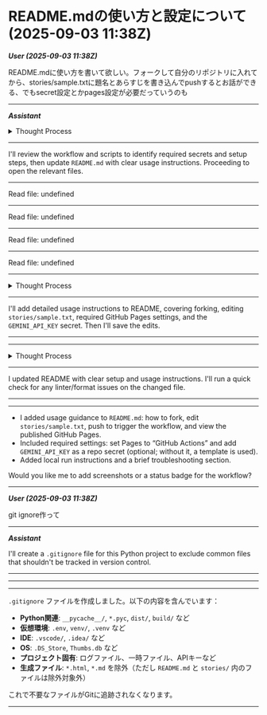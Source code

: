 <!-- Generated by SpecStory -->

# README.mdの使い方と設定について (2025-09-03 11:38Z)

_**User (2025-09-03 11:38Z)**_

README.mdに使い方を書いて欲しい。フォークして自分のリポジトリに入れてから、stories/sample.txtに題名とあらすじを書き込んでpushするとお話ができる、でもsecret設定とかpages設定が必要だっていうのも

---

_**Assistant**_

<think><details><summary>Thought Process</summary>**Updating README Instructions**

I need to update README.md with usage instructions in Japanese. The user wants clear guidance on forking, editing stories/sample.txt, and pushing changes to generate a story. I'll also mention the secrets and GitHub Pages settings are needed. Since this is a single edit, it’s not complex, so I can skip creating a todo list. However, I should provide a status update: "I’ll update README with usage docs and then apply the necessary patch."
**Performing Status Update**

I’m going to do a status update: "I’ll scan the workflow and scripts to document secrets and setup, then update the README." This means I’ll first double-check everything to make sure the documentation is accurate. After that, I’ll proceed with the updates, ensuring that all necessary information is included. It feels important to keep everything clear for the user, so they have the best experience possible!</details></think>

---

I'll review the workflow and scripts to identify required secrets and setup steps, then update `README.md` with clear usage instructions. Proceeding to open the relevant files.

---

Read file: undefined

---

Read file: undefined

---

Read file: undefined

---

Read file: undefined

---

<think><details><summary>Thought Process</summary>**Updating usage instructions**

I need to update the README.md with usage instructions based on the user's request in Japanese. They want to know how to fork the repo, write the title and synopsis in stories/sample.txt, and push their changes while also emphasizing the need for secret settings and GitHub Pages settings.

I’ll expand the two lines we have to include these details, particularly mentioning the optional GEMINI_API_KEY secret and how the workflow functions if that key isn’t present. This will help users understand how to work with the project.
**Clarifying README updates**

I need to clarify that the secret is optional for generating AI content; if it’s omitted, template content will be used. The user emphasized that both secret settings and GitHub Pages settings are necessary.

For the code, Pages settings are essential because GitHub Pages requires it, such as using the "pages: write" environment for the workflow. I’ll instruct users to enable Pages on the first run and set the Source to GitHub Actions.

I also need to explain how to edit `stories/sample.txt` and push changes to generate the site on GitHub Pages. Covering local runs could be helpful but isn't strictly necessary.
**Instructing on process**

The user’s request is simple: I need to provide clear instructions. There's also the `generate_story.py` that creates Marp Markdown and images, which may not be referenced in the current workflow that uses `generate_html_story.py`.

I should mention extra features, like how it auto-creates a sample story file if no changes are made, although that detail isn't strictly necessary.

Step-by-step instructions for the user would include forking the repository on GitHub and setting the secret for `GEMINI_API_KEY`, with a general mention of [Google AI Studio] as a link. I’ll remember to format URLs correctly while adhering to markdown rules.
**Providing GitHub instructions**

I need to clarify that I can't browse, but I can suggest typical links, like for "GitHub Pages settings." I can't know the specific owner, but I’ll instruct users to navigate to their repository Settings > Pages to set Build and deployment to GitHub Actions.

I should remind them that the workflow triggers upon push to any 'stories/**/*.txt' file, not just `sample.txt`, although they should be aware of committing `stories/sample.txt` specifically. 

I'll mention that pushes to any branch trigger the workflow, and I might want to highlight the default branch in this context.
**Updating README.md content**

I need to provide a clear format for `sample.txt`, suggesting it starts with "題名: ..." and "あらすじ: ...", while cautioning about using UTF-8 encoding. If the `GEMINI_API_KEY` is missing, it will default to a simple template.

It’s important to guide users on enabling Actions and setting workflow permissions, even if it's not necessary. I should explain how the workflow operates and include optional local development instructions, but keep it concise since the user didn't explicitly request that.

Finally, I’ll craft the README content in Japanese, maintaining correct formatting and indentation throughout the document.
**Preparing README.md patch**

I’m crafting a patch for the README.md that will enhance the documentation. First, I’ll provide a description of the project, explaining how GitHub Actions generates HTML slides for GitHub Pages based on the `stories/*.txt` files. 

Next, I’ll create a bullet list under "### 必要なもの" and make sure to emphasize the importance of setting the `GEMINI_API_KEY`, as it is necessary for AI generation. 

I’m also constructing instructions that detail how to enable GitHub Pages and set up secrets, along with a clear step-by-step guide to formatting the sample story and troubleshooting common issues. 

After forming the patch, I’ll apply it, ensuring proper encoding and formatting throughout.</details></think>

---

I'll add detailed usage instructions to README, covering forking, editing `stories/sample.txt`, required GitHub Pages settings, and the `GEMINI_API_KEY` secret. Then I'll save the edits.

---



---

<think><details><summary>Thought Process</summary>**Updating README details**

I'm updating the README and planning to run a quick lint check, followed by calling read_lints. It looks like we only need one tool call, so it's good that we don't have to worry about max parallel tool calls. The README content will be in Japanese, which is great! I should note that the pages environment is created automatically by the workflow's steps and emphasize that "Set Build and deployment to GitHub Actions" is necessary. Lastly, I should avoid heavy formatting but can use bullet lists if needed.
**Summarizing README updates**

The Markdown_spec indicates I should use headings and bullet lists, but I also need to keep verbosity minimal while adhering to the guidelines. Even though the instructions say to avoid outputting code to the user, I’m just summarizing the updates to the README and not actually displaying any code. So, it looks like I'm all set to run read_lints now and make sure everything is in order!</details></think>

---

I updated README with clear setup and usage instructions. I'll run a quick check for any linter/format issues on the changed file.

---



---

- I added usage guidance to `README.md`: how to fork, edit `stories/sample.txt`, push to trigger the workflow, and view the published GitHub Pages.
- Included required settings: set Pages to “GitHub Actions” and add `GEMINI_API_KEY` as a repo secret (optional; without it, a template is used).
- Added local run instructions and a brief troubleshooting section.

Would you like me to add screenshots or a status badge for the workflow?

---

_**User (2025-09-03 11:38Z)**_

git ignore作って

---

_**Assistant**_

I'll create a `.gitignore` file for this Python project to exclude common files that shouldn't be tracked in version control.


---



---



---

`.gitignore` ファイルを作成しました。以下の内容を含んでいます：

- **Python関連**: `__pycache__/`, `*.pyc`, `dist/`, `build/` など
- **仮想環境**: `.env`, `venv/`, `.venv` など  
- **IDE**: `.vscode/`, `.idea/` など
- **OS**: `.DS_Store`, `Thumbs.db` など
- **プロジェクト固有**: ログファイル、一時ファイル、APIキーなど
- **生成ファイル**: `*.html`, `*.md` を除外（ただし `README.md` と `stories/` 内のファイルは除外対象外）

これで不要なファイルがGitに追跡されなくなります。

---

